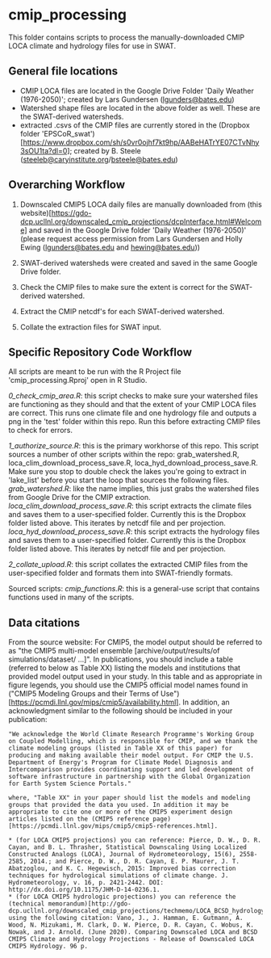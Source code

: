 # cmip_processing
This folder contains scripts to process the manually-downloaded CMIP LOCA climate and hydrology files for use in SWAT. 

## General file locations

* CMIP LOCA files are located in the Google Drive Folder 'Daily Weather (1976-2050)'; created by Lars Gundersen (lgunders@bates.edu)
* Watershed shape files are located in the above folder as well. These are the SWAT-derived watersheds.
* extracted .csvs of the CMIP files are currently stored in the (Dropbox folder 'EPSCoR_swat')[https://www.dropbox.com/sh/s0vr0ojhf7kt9hp/AABeHATrYE07CTvNhy3sOU1ta?dl=0]; created by B. Steele (steeleb@caryinstitute.org/bsteele@bates.edu)


## Overarching Workflow

1) Downscaled CMIP5 LOCA daily files are manually downloaded from (this website)[https://gdo-dcp.ucllnl.org/downscaled_cmip_projections/dcpInterface.html#Welcome] and saved in the Google Drive folder 'Daily Weather (1976-2050)' (please request access permission from Lars Gundersen and Holly Ewing (lgunders@bates.edu and hewing@bates.edu))

2) SWAT-derived watersheds were created and saved in the same Google Drive folder.

3) Check the CMIP files to make sure the extent is correct for the SWAT-derived watershed.

4) Extract the CMIP netcdf's for each SWAT-derived watershed.

5) Collate the extraction files for SWAT input.


## Specific Repository Code Workflow

All scripts are meant to be run with the R Project file 'cmip_processing.Rproj' open in R Studio.

*0_check_cmip_area.R*: this script checks to make sure your watershed files are functioning as they should and that the extent of your CMIP LOCA files are correct. This runs one climate file and one hydrology file and outputs a png in the 'test' folder within this repo. Run this before extracting CMIP files to check for errors. 

*1_authorize_source.R*: this is the primary workhorse of this repo. This script sources a number of other scripts within the repo: grab_watershed.R, loca_clim_download_process_save.R, loca_hyd_download_process_save.R. Make sure you stop to double check the lakes you're going to extract in 'lake_list' before you start the loop that sources the following files.
    *grab_watershed.R*: like the name implies, this just grabs the watershed files from Google Drive for the CMIP extraction.
    *loca_clim_download_process_save.R*: this script extracts the climate files and saves them to a user-specified folder. Currently this is the Dropbox folder listed above. This iterates by netcdf file and per projection.
    *loca_hyd_download_process_save.R*: this script extracts the hydrology files and saves them to a user-specified folder. Currently this is the Dropbox folder listed above. This iterates by netcdf file and per projection.
    
*2_collate_upload.R*: this script collates the extracted CMIP files from the user-specified folder and formats them into SWAT-friendly formats. 

Sourced scripts:
    *cmip_functions.R*: this is a general-use script that contains functions used in many of the scripts. 


## Data citations

From the source website:
    For CMIP5, the model output should be referred to as "the CMIP5 multi-model ensemble [archive/output/results/of simulations/dataset/ ...]". In publications, you should include a table (referred to below as Table XX) listing the models and institutions that provided model output used in your study. In this table and as appropriate in figure legends, you should use the CMIP5 official model names found in ("CMIP5 Modeling Groups and their Terms of Use")[https://pcmdi.llnl.gov/mips/cmip5/availability.html]. In addition, an acknowledgment similar to the following should be included in your publication:

    "We acknowledge the World Climate Research Programme's Working Group on Coupled Modelling, which is responsible for CMIP, and we thank the climate modeling groups (listed in Table XX of this paper) for producing and making available their model output. For CMIP the U.S. Department of Energy's Program for Climate Model Diagnosis and Intercomparison provides coordinating support and led development of software infrastructure in partnership with the Global Organization for Earth System Science Portals."

    where, "Table XX" in your paper should list the models and modeling groups that provided the data you used. In addition it may be appropriate to cite one or more of the CMIP5 experiment design articles listed on the (CMIP5 reference page)[https://pcmdi.llnl.gov/mips/cmip5/cmip5-references.html].

    * (for LOCA CMIP5 projections) you can reference: Pierce, D. W., D. R. Cayan, and B. L. Thrasher, Statistical Downscaling Using Localized Constructed Analogs (LOCA), Journal of Hydrometeorology, 15(6), 2558-2585, 2014.; and Pierce, D. W., D. R. Cayan, E. P. Maurer, J. T. Abatzoglou, and K. C. Hegewisch, 2015: Improved bias correction techniques for hydrological simulations of climate change. J. Hydrometeorology, v. 16, p. 2421-2442. DOI: http://dx.doi.org/10.1175/JHM-D-14-0236.1.
    * (for LOCA CMIP5 hydrologic projections) you can reference the (technical memorandum)[http://gdo-dcp.ucllnl.org/downscaled_cmip_projections/techmemo/LOCA_BCSD_hydrology_tech_memo.pdf] using the following citation: Vano, J., J. Hamman, E. Gutmann, A. Wood, N. Mizukami, M. Clark, D. W. Pierce, D. R. Cayan, C. Wobus, K. Nowak, and J. Arnold. (June 2020). Comparing Downscaled LOCA and BCSD CMIP5 Climate and Hydrology Projections - Release of Downscaled LOCA CMIP5 Hydrology. 96 p.
